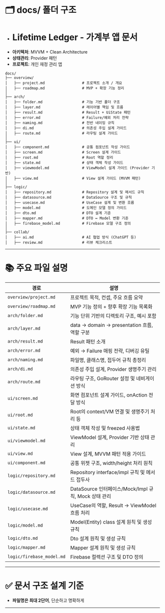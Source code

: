 # 🗂️️ docs/ 폴더 구조

+ # Lifetime Ledger - 가계부 앱 문서
+ **아키텍처**: MVVM + Clean Architecture
+ **상태관리**: Provider 패턴
+ **프로젝트**: 개인 재정 관리 앱

```
docs/
├── overview/
│   ├── project.md                 # 프로젝트 소개 / 개요
│   ├── roadmap.md                 # MVP + 확장 기능 정리
│
├── arch/
│   ├── folder.md                  # 기능 기반 폴더 구조
│   ├── layer.md                   # 레이어별 책임 및 흐름
│   ├── result.md                  # Result + UiState 패턴
│   ├── error.md                   # Failure/예외 처리 전략
│   ├── naming.md                  # 전반 네이밍 규칙
│   ├── di.md                      # 의존성 주입 설계 가이드
│   ├── route.md                   # 라우팅 설계 가이드
│
├── ui/
│   ├── component.md               # 공통 컴포넌트 작성 가이드
│   ├── screen.md                  # Screen 설계 가이드
│   ├── root.md                    # Root 역할 정리
│   ├── state.md                   # 상태 객체 작성 가이드
│   ├── viewmodel.md               # ViewModel 설계 가이드 (Provider 기반)
│   ├── view.md                    # View 설계 가이드 (MVVM 패턴)
│
├── logic/
│   ├── repository.md              # Repository 설계 및 메서드 규칙
│   ├── datasource.md              # DataSource 구조 및 규칙
│   ├── usecase.md                 # UseCase 설계 및 변환 흐름
│   ├── model.md                   # 도메인 모델 정의 가이드
│   ├── dto.md                     # DTO 설계 기준
│   ├── mapper.md                  # DTO ↔ Model 변환 기준
│   ├── firebase_model.md          # Firebase 모델 구조 정의
│
├── collab/
│   ├── ai.md                      # AI 협업 방식 (ChatGPT 등)
│   ├── review.md                  # 리뷰 체크리스트

```

---

# 📚 주요 파일 설명

| 경로                    | 설명                                     |
|-----------------------|----------------------------------------|
| `overview/project.md` | 프로젝트 목적, 컨셉, 주요 흐름 요약                  |
| `overview/roadmap.md` | MVP 기능 정의 + 향후 확장 기능 목록화               |
| `arch/folder.md`      | 기능 단위 기반의 디렉토리 구조, 예시 포함               |
| `arch/layer.md`       | data → domain → presentation 흐름, 역할 구분 |
| `arch/result.md`      | Result 패턴 소개                           |
| `arch/error.md`       | 예외 → Failure 매핑 전략, 디버깅 유틸             |
| `arch/naming.md`      | 파일명, 클래스명, 접두어 규칙 총정리                  |
| `arch/di.md`          | 의존성 주입 설계, Provider 생명주기 관리            |
| `arch/route.md`       | 라우팅 구조, GoRouter 설정 및 네비게이션 방식        |
| `ui/screen.md`        | 화면 컴포넌트 설계 가이드, onAction 전달 방식         |
| `ui/root.md`          | Root의 context/VM 연결 및 생명주기 처리 등        |
| `ui/state.md`         | 상태 객체 작성 및 freezed 사용법               |
| `ui/viewmodel.md`     | ViewModel 설계, Provider 기반 상태 관리         |
| `ui/view.md`          | View 설계, MVVM 패턴 적용 가이드               |
| `ui/component.md`     | 공통 위젯 구조, width/height 처리 원칙           |
| `logic/repository.md` | Repository interface/impl 규칙 및 메서드 접두사 |
| `logic/datasource.md` | DataSource 인터페이스/Mock/Impl 규칙, Mock 상태 관리 |
| `logic/usecase.md`    | UseCase의 역할, Result → ViewModel 흐름 처리     |
| `logic/model.md`      | Model(Entity) class 설계 원칙 및 생성 규칙      |
| `logic/dto.md`        | Dto 설계 원칙 및 생성 규칙                      |
| `logic/mapper.md`     | Mapper 설계 원칙 및 생성 규칙                   |
| `logic/firebase_model.md` | Firebase 컬렉션 구조 및 DTO 정의             |

---

# ✅ 문서 구조 설계 기준

- **파일명은 최대 2단어**, 단순하고 명확하게

---
